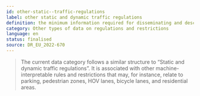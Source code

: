 ```yaml
---
id: other-static--traffic-regulations
label: other static and dynamic traffic regulations
definition: the minimum information required for disseminating and describing the content of other traffic rules and driving regulations that are either permanent (static) or changeable over time (dynamic), considering ongoing events and prevailing conditions.
category: Other types of data on regulations and restrictions
language: en
status: finalised
source: DR_EU_2022-670
---
```


>The current data category follows a similar structure to “Static and dynamic traffic regulations”. It is associated with other machine-interpretable rules and restrictions that may, for instance, relate to parking, pedestrian zones, HOV lanes, bicycle lanes, and residential areas.

